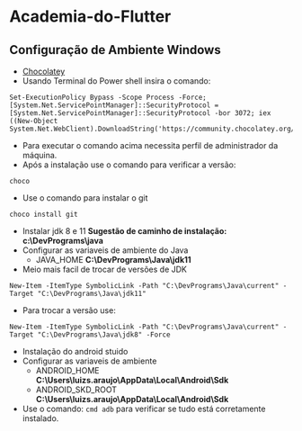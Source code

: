 # Academia-do-Flutter

## Configuração de Ambiente Windows

* [Chocolatey](https://chocolatey.org/install)
* Usando Terminal do Power shell insira o comando:
```shell
Set-ExecutionPolicy Bypass -Scope Process -Force; [System.Net.ServicePointManager]::SecurityProtocol = [System.Net.ServicePointManager]::SecurityProtocol -bor 3072; iex ((New-Object System.Net.WebClient).DownloadString('https://community.chocolatey.org/install.ps1'))
```
* Para executar o comando acima necessita perfil de administrador da máquina.
* Após a instalação use o comando para verificar a versão: 
 ```shell 
choco
``` 
* Use o comando para instalar o git
```shell 
choco install git
```
* Instalar jdk 8 e 11
**Sugestão de caminho de instalação:** **c:\DevPrograms\java**
* Configurar as variaveis de ambiente do Java
  * JAVA_HOME **C:\DevPrograms\Java\jdk11**
* Meio mais facil de trocar de versões de JDK
```shell
New-Item -ItemType SymbolicLink -Path "C:\DevPrograms\Java\current" -Target "C:\DevPrograms\Java\jdk11"
```
* Para trocar a versão use:
```shell
New-Item -ItemType SymbolicLink -Path "C:\DevPrograms\Java\current" -Target "C:\DevPrograms\Java\jdk8" -Force
```
* Instalação do android stuido
* Configurar as variaveis de ambiente
  * ANDROID_HOME **C:\Users\luizs.araujo\AppData\Local\Android\Sdk**
  * ANDROID_SKD_ROOT **C:\Users\luizs.araujo\AppData\Local\Android\Sdk**
* Use o comando: ```cmd adb``` para verificar se tudo está corretamente instalado.

